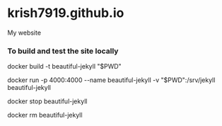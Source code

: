 # krish7919.github.io
My website


### To build and test the site locally

docker build -t beautiful-jekyll "$PWD"

docker run -p 4000:4000 --name beautiful-jekyll -v "$PWD":/srv/jekyll beautiful-jekyll

docker stop beautiful-jekyll

docker rm beautiful-jekyll

